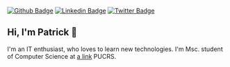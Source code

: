 [![Github Badge](https://img.shields.io/badge/-Github-000?style=flat-square&logo=Github&logoColor=white&link=https://github.com/leticiacamposs2)](https://github.com/trickvg)
[![Linkedin Badge](https://img.shields.io/badge/-LinkedIn-blue?style=flat-square&logo=Linkedin&logoColor=white&link=https://www.linkedin.com/in/leticiacamposs/)](https://www.linkedin.com/in/patrick-vicente-garcia-a1846abb//)
[![Twitter Badge](https://img.shields.io/badge/-Twitter-1ca0f1?style=flat-square&labelColor=1ca0f1&logo=twitter&logoColor=white&link=https://twitter.com/leehcamposs2)](https://twitter.com/trickvg)

## Hi, I'm Patrick 👋

I'm an IT enthusiast, who loves to learn new technologies. I'm Msc. student of Computer Science at [a link](https://github.com/ppgcc) PUCRS.

<!--
**trickvg/trickvg** is a ✨ _special_ ✨ repository because its `README.md` (this file) appears on your GitHub profile.


- 🔭 I’m currently working on NBC Bank S/A - Banco Múltiplo
- 👯 I’m looking to collaborate on Open Source and scientist projects. 
- 📫 How to reach me: patrickvicentegarcia@gmail.com
### Fun fact
:sparkles: I love running :runner and :weight_lifting_man:
-->
